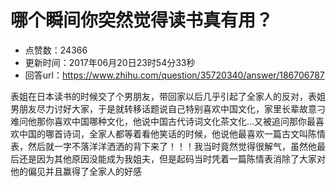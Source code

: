 # 哪个瞬间你突然觉得读书真有用？
- 点赞数：24366
- 更新时间：2017年06月20日23时54分33秒
- 回答url：https://www.zhihu.com/question/35720340/answer/186706787
<body>
 <p data-pid="flLRQHXX">表姐在日本读书的时候交了个男朋友，带回家以后几乎引起了全家人的反对，表姐男朋友尽力讨好大家，于是就转移话题说自己特别喜欢中国文化，家里长辈故意刁难问他那你喜欢中国哪种文化，他说中国古代诗词文化茶文化…又被追问那你最喜欢中国的哪首诗词，全家人都等着看他笑话的时候，他说他最喜欢一篇古文叫陈情表，然后就一字不落洋洋洒洒的背下来了！！！我当时竟然觉得很解气，虽然他最后还是因为其他原因没能成为我姐夫，但是起码当时凭着一篇陈情表消除了大家对他的偏见并且赢得了全家人的好感</p>
</body>